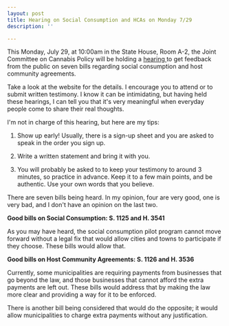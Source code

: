 ```yaml
---
layout: post
title: Hearing on Social Consumption and HCAs on Monday 7/29
description: ''

---
```

This Monday, July 29, at 10:00am in the State House, Room A-2, the Joint Committee on Cannabis Policy will be holding a [hearing ](https://malegislature.gov/Events/Hearings/Detail/3241)to get feedback from the public on seven bills regarding social consumption and host community agreements.

Take a look at the website for the details. I encourage you to attend or to submit written testimony. I know it can be intimidating, but having held these hearings, I can tell you that it's very meaningful when everyday people come to share their real thoughts.

I'm not in charge of this hearing, but here are my tips:

1) Show up early! Usually, there is a sign-up sheet and you are asked to speak in the order you sign up.

2) Write a written statement and bring it with you. 

3) You will probably be asked to to keep your testimony to around 3 minutes, so practice in advance. Keep it to a few main points, and be authentic. Use your own words that you believe.

There are seven bills being heard. In my opinion, four are very good, one is very bad, and I don't have an opinion on the last two.

**Good bills on Social Consumption: S. 1125 and H. 3541** 

As you may have heard, the social consumption pilot program cannot move forward without a legal fix that would allow cities and towns to participate if they choose. These bills would allow that.

**Good bills on Host Community Agreements: S. 1126 and H. 3536**

Currently, some municipalities are requiring payments from businesses that go beyond the law, and those businesses that cannot afford the extra payments are left out. These bills would address that by making the law more clear and providing a way for it to be enforced. 

There is another bill being considered that would do the opposite; it would allow municipalities to charge extra payments without any justification.